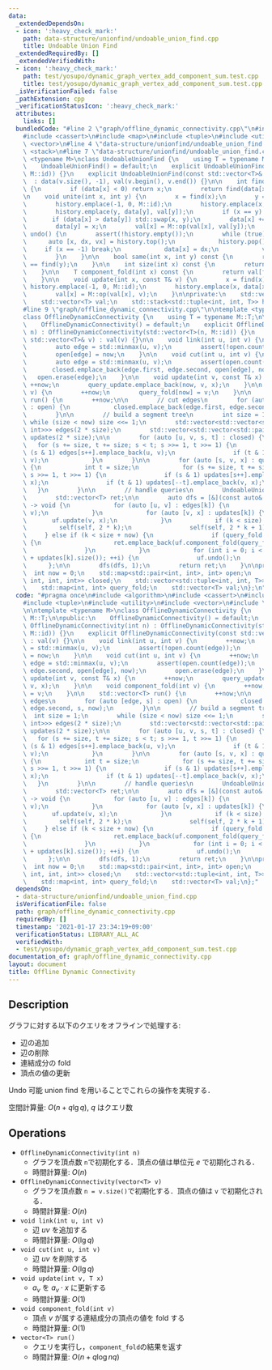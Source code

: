 ```yaml
---
data:
  _extendedDependsOn:
  - icon: ':heavy_check_mark:'
    path: data-structure/unionfind/undoable_union_find.cpp
    title: Undoable Union Find
  _extendedRequiredBy: []
  _extendedVerifiedWith:
  - icon: ':heavy_check_mark:'
    path: test/yosupo/dynamic_graph_vertex_add_component_sum.test.cpp
    title: test/yosupo/dynamic_graph_vertex_add_component_sum.test.cpp
  _isVerificationFailed: false
  _pathExtension: cpp
  _verificationStatusIcon: ':heavy_check_mark:'
  attributes:
    links: []
  bundledCode: "#line 2 \"graph/offline_dynamic_connectivity.cpp\"\n#include <algorithm>\n\
    #include <cassert>\n#include <map>\n#include <tuple>\n#include <utility>\n#include\
    \ <vector>\n#line 4 \"data-structure/unionfind/undoable_union_find.cpp\"\n#include\
    \ <stack>\n#line 7 \"data-structure/unionfind/undoable_union_find.cpp\"\n\ntemplate\
    \ <typename M>\nclass UndoableUnionFind {\n    using T = typename M::T;\n\npublic:\n\
    \    UndoableUnionFind() = default;\n    explicit UndoableUnionFind(int n) : UndoableUnionFind(std::vector<T>(n,\
    \ M::id)) {}\n    explicit UndoableUnionFind(const std::vector<T>& v)\n      \
    \  : data(v.size(), -1), val(v.begin(), v.end()) {}\n\n    int find(int x) const\
    \ {\n        if (data[x] < 0) return x;\n        return find(data[x]);\n    }\n\
    \n    void unite(int x, int y) {\n        x = find(x);\n        y = find(y);\n\
    \        history.emplace(-1, 0, M::id);\n        history.emplace(x, data[x], val[x]);\n\
    \        history.emplace(y, data[y], val[y]);\n        if (x == y) return;\n \
    \       if (data[x] > data[y]) std::swap(x, y);\n        data[x] += data[y];\n\
    \        data[y] = x;\n        val[x] = M::op(val[x], val[y]);\n    }\n\n    void\
    \ undo() {\n        assert(!history.empty());\n        while (true) {\n      \
    \      auto [x, dx, vx] = history.top();\n            history.pop();\n       \
    \     if (x == -1) break;\n            data[x] = dx;\n            val[x] = vx;\n\
    \        }\n    }\n\n    bool same(int x, int y) const {\n        return find(x)\
    \ == find(y);\n    }\n\n    int size(int x) const {\n        return -data[find(x)];\n\
    \    }\n\n    T component_fold(int x) const {\n        return val[find(x)];\n\
    \    }\n\n    void update(int x, const T& v) {\n        x = find(x);\n       \
    \ history.emplace(-1, 0, M::id);\n        history.emplace(x, data[x], val[x]);\n\
    \        val[x] = M::op(val[x], v);\n    }\n\nprivate:\n    std::vector<int> data;\n\
    \    std::vector<T> val;\n    std::stack<std::tuple<int, int, T>> history;\n};\n\
    #line 9 \"graph/offline_dynamic_connectivity.cpp\"\n\ntemplate <typename M>\n\
    class OfflineDynamicConnectivity {\n    using T = typename M::T;\n\npublic:\n\
    \    OfflineDynamicConnectivity() = default;\n    explicit OfflineDynamicConnectivity(int\
    \ n) : OfflineDynamicConnectivity(std::vector<T>(n, M::id)) {}\n    explicit OfflineDynamicConnectivity(const\
    \ std::vector<T>& v) : val(v) {}\n\n    void link(int u, int v) {\n        ++now;\n\
    \        auto edge = std::minmax(u, v);\n        assert(!open.count(edge));\n\
    \        open[edge] = now;\n    }\n\n    void cut(int u, int v) {\n        ++now;\n\
    \        auto edge = std::minmax(u, v);\n        assert(open.count(edge));\n \
    \       closed.emplace_back(edge.first, edge.second, open[edge], now);\n     \
    \   open.erase(edge);\n    }\n\n    void update(int v, const T& x) {\n       \
    \ ++now;\n        query_update.emplace_back(now, v, x);\n    }\n\n    void component_fold(int\
    \ v) {\n        ++now;\n        query_fold[now] = v;\n    }\n\n    std::vector<T>\
    \ run() {\n        ++now;\n\n        // cut edges\n        for (auto [edge, s]\
    \ : open) {\n            closed.emplace_back(edge.first, edge.second, s, now);\n\
    \        }\n\n        // build a segment tree\n        int size = 1;\n       \
    \ while (size < now) size <<= 1;\n        std::vector<std::vector<std::pair<int,\
    \ int>>> edges(2 * size);\n        std::vector<std::vector<std::pair<int, T>>>\
    \ updates(2 * size);\n\n        for (auto [u, v, s, t] : closed) {\n         \
    \   for (s += size, t += size; s < t; s >>= 1, t >>= 1) {\n                if\
    \ (s & 1) edges[s++].emplace_back(u, v);\n                if (t & 1) edges[--t].emplace_back(u,\
    \ v);\n            }\n        }\n\n        for (auto [s, v, x] : query_update)\
    \ {\n            int t = size;\n            for (s += size, t += size; s < t;\
    \ s >>= 1, t >>= 1) {\n                if (s & 1) updates[s++].emplace_back(v,\
    \ x);\n                if (t & 1) updates[--t].emplace_back(v, x);\n         \
    \   }\n        }\n\n        // handle queries\n        UndoableUnionFind<M> uf(val);\n\
    \        std::vector<T> ret;\n\n        auto dfs = [&](const auto& self, int k)\
    \ -> void {\n            for (auto [u, v] : edges[k]) {\n                uf.unite(u,\
    \ v);\n            }\n            for (auto [v, x] : updates[k]) {\n         \
    \       uf.update(v, x);\n            }\n            if (k < size) {\n       \
    \         self(self, 2 * k);\n                self(self, 2 * k + 1);\n       \
    \     } else if (k < size + now) {\n                if (query_fold.count(k - size))\
    \ {\n                    ret.emplace_back(uf.component_fold(query_fold[k - size]));\n\
    \                }\n            }\n            for (int i = 0; i < (int) (edges[k].size()\
    \ + updates[k].size()); ++i) {\n                uf.undo();\n            }\n  \
    \      };\n\n        dfs(dfs, 1);\n        return ret;\n    }\n\nprivate:\n  \
    \  int now = 0;\n    std::map<std::pair<int, int>, int> open;\n    std::vector<std::tuple<int,\
    \ int, int, int>> closed;\n    std::vector<std::tuple<int, int, T>> query_update;\n\
    \    std::map<int, int> query_fold;\n    std::vector<T> val;\n};\n"
  code: "#pragma once\n#include <algorithm>\n#include <cassert>\n#include <map>\n\
    #include <tuple>\n#include <utility>\n#include <vector>\n#include \"../data-structure/unionfind/undoable_union_find.cpp\"\
    \n\ntemplate <typename M>\nclass OfflineDynamicConnectivity {\n    using T = typename\
    \ M::T;\n\npublic:\n    OfflineDynamicConnectivity() = default;\n    explicit\
    \ OfflineDynamicConnectivity(int n) : OfflineDynamicConnectivity(std::vector<T>(n,\
    \ M::id)) {}\n    explicit OfflineDynamicConnectivity(const std::vector<T>& v)\
    \ : val(v) {}\n\n    void link(int u, int v) {\n        ++now;\n        auto edge\
    \ = std::minmax(u, v);\n        assert(!open.count(edge));\n        open[edge]\
    \ = now;\n    }\n\n    void cut(int u, int v) {\n        ++now;\n        auto\
    \ edge = std::minmax(u, v);\n        assert(open.count(edge));\n        closed.emplace_back(edge.first,\
    \ edge.second, open[edge], now);\n        open.erase(edge);\n    }\n\n    void\
    \ update(int v, const T& x) {\n        ++now;\n        query_update.emplace_back(now,\
    \ v, x);\n    }\n\n    void component_fold(int v) {\n        ++now;\n        query_fold[now]\
    \ = v;\n    }\n\n    std::vector<T> run() {\n        ++now;\n\n        // cut\
    \ edges\n        for (auto [edge, s] : open) {\n            closed.emplace_back(edge.first,\
    \ edge.second, s, now);\n        }\n\n        // build a segment tree\n      \
    \  int size = 1;\n        while (size < now) size <<= 1;\n        std::vector<std::vector<std::pair<int,\
    \ int>>> edges(2 * size);\n        std::vector<std::vector<std::pair<int, T>>>\
    \ updates(2 * size);\n\n        for (auto [u, v, s, t] : closed) {\n         \
    \   for (s += size, t += size; s < t; s >>= 1, t >>= 1) {\n                if\
    \ (s & 1) edges[s++].emplace_back(u, v);\n                if (t & 1) edges[--t].emplace_back(u,\
    \ v);\n            }\n        }\n\n        for (auto [s, v, x] : query_update)\
    \ {\n            int t = size;\n            for (s += size, t += size; s < t;\
    \ s >>= 1, t >>= 1) {\n                if (s & 1) updates[s++].emplace_back(v,\
    \ x);\n                if (t & 1) updates[--t].emplace_back(v, x);\n         \
    \   }\n        }\n\n        // handle queries\n        UndoableUnionFind<M> uf(val);\n\
    \        std::vector<T> ret;\n\n        auto dfs = [&](const auto& self, int k)\
    \ -> void {\n            for (auto [u, v] : edges[k]) {\n                uf.unite(u,\
    \ v);\n            }\n            for (auto [v, x] : updates[k]) {\n         \
    \       uf.update(v, x);\n            }\n            if (k < size) {\n       \
    \         self(self, 2 * k);\n                self(self, 2 * k + 1);\n       \
    \     } else if (k < size + now) {\n                if (query_fold.count(k - size))\
    \ {\n                    ret.emplace_back(uf.component_fold(query_fold[k - size]));\n\
    \                }\n            }\n            for (int i = 0; i < (int) (edges[k].size()\
    \ + updates[k].size()); ++i) {\n                uf.undo();\n            }\n  \
    \      };\n\n        dfs(dfs, 1);\n        return ret;\n    }\n\nprivate:\n  \
    \  int now = 0;\n    std::map<std::pair<int, int>, int> open;\n    std::vector<std::tuple<int,\
    \ int, int, int>> closed;\n    std::vector<std::tuple<int, int, T>> query_update;\n\
    \    std::map<int, int> query_fold;\n    std::vector<T> val;\n};"
  dependsOn:
  - data-structure/unionfind/undoable_union_find.cpp
  isVerificationFile: false
  path: graph/offline_dynamic_connectivity.cpp
  requiredBy: []
  timestamp: '2021-01-17 23:34:19+09:00'
  verificationStatus: LIBRARY_ALL_AC
  verifiedWith:
  - test/yosupo/dynamic_graph_vertex_add_component_sum.test.cpp
documentation_of: graph/offline_dynamic_connectivity.cpp
layout: document
title: Offline Dynamic Connectivity
---
```


## Description

グラフに対する以下のクエリをオフラインで処理する:
- 辺の追加
- 辺の削除
- 連結成分の fold
- 頂点の値の更新

Undo 可能 union find を用いることでこれらの操作を実現する．

空間計算量: $O(n + q\lg q)$, $q$ はクエリ数

## Operations

- `OfflineDynamicConnectivity(int n)`
    - グラフを頂点数 `n`で初期化する．頂点の値は単位元 $e$ で初期化される．
    - 時間計算量: $O(n)$
- `OfflineDynamicConnectivity(vector<T> v)`
    - グラフを頂点数 `n = v.size()`で初期化する．頂点の値は `v` で初期化される．
    - 時間計算量: $O(n)$
- `void link(int u, int v)`
    - 辺 $uv$ を追加する
    - 時間計算量: $O(\lg q)$
- `void cut(int u, int v)`
    - 辺 $uv$ を削除する
    - 時間計算量: $O(\lg q)$
- `void update(int v, T x)`
    - $a_v$ を $a_v \cdot x$ に更新する
    - 時間計算量: $O(1)$
- `void component_fold(int v)`
    - 頂点 $v$ が属する連結成分の頂点の値を fold する
    - 時間計算量: $O(1)$
- `vector<T> run()`
    - クエリを実行し，`component_fold`の結果を返す
    - 時間計算量: $O(n + q\log nq)$